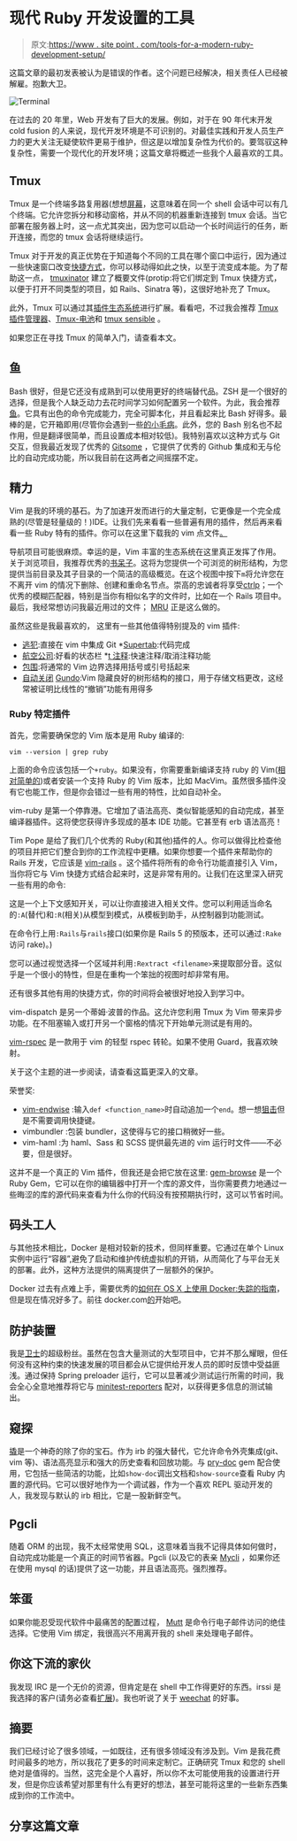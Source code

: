 # 现代 Ruby 开发设置的工具

> 原文:[https://www . site point . com/tools-for-a-modern-ruby-development-setup/](https://www.sitepoint.com/tools-for-a-modern-ruby-development-setup/)

这篇文章的最初发表被认为是错误的作者。这个问题已经解决，相关责任人已经被解雇。抱歉大卫。

![Terminal](../Images/1bbb76900b22eee4bba8d772381cbb87.png)

在过去的 20 年里，Web 开发有了巨大的发展。例如，对于在 90 年代末开发 cold fusion 的人来说，现代开发环境是不可识别的。对最佳实践和开发人员生产力的更大关注无疑使软件更易于维护，但这是以增加复杂性为代价的。要驾驭这种复杂性，需要一个现代化的开发环境；这篇文章将概述一些我个人最喜欢的工具。

## Tmux

Tmux 是一个终端多路复用器(想想[屏幕](https://www.gnu.org/software/screen/)，这意味着在同一个 shell 会话中可以有几个终端。它允许您拆分和移动窗格，并从不同的机器重新连接到 tmux 会话。当它部署在服务器上时，这一点尤其突出，因为您可以启动一个长时间运行的任务，断开连接，而您的 tmux 会话将继续运行。

Tmux 对于开发的真正优势在于知道每个不同的工具在哪个窗口中运行，因为通过一些快速窗口改变[快捷方式](https://github.com/disavowd/tmux-dotfiles/blob/master/tmux.conf#L30-L33)，你可以移动得如此之快，以至于流变成本能。为了帮助这一点， [tmuxinator](https://github.com/tmuxinator/tmuxinator) 建立了概要文件(protip:将它们绑定到 Tmux 快捷方式，以便于打开不同类型的项目，如 Rails、Sinatra 等)，这很好地补充了 Tmux。

此外，Tmux 可以通过其[插件生态系统](https://github.com/tmux-plugins)进行扩展。看看吧，不过我会推荐 [Tmux 插件管理器](https://github.com/tmux-plugins/tpm)、[Tmux-电池](https://github.com/tmux-plugins/tmux-battery)和 [tmux sensible](https://github.com/tmux-plugins/tmux-sensible) 。

如果您正在寻找 Tmux 的简单入门，请查看本文。

## 鱼

Bash 很好，但是它还没有成熟到可以使用更好的终端替代品。ZSH 是一个很好的选择，但是我个人缺乏动力去花时间学习如何配置另一个软件。为此，我会推荐[鱼](https://fishshell.com/)。它具有出色的命令完成能力，完全可脚本化，并且看起来比 Bash 好得多。最棒的是，它开箱即用(尽管你会遇到一些[的小毛病](https://en.wikipedia.org/wiki/Friendly_interactive_shell#bash.2Ffish_Translation_table)。此外，您的 Bash 别名也不起作用，但是翻译很简单，而且设置成本相对较低)。我特别喜欢以这种方式与 Git 交互，但我最近发现了优秀的 [Gitsome](https://github.com/donnemartin/gitsome) ，它提供了优秀的 Github 集成和无与伦比的自动完成功能，所以我目前在这两者之间摇摆不定。

## 精力

Vim 是我的环境的基石。为了加速开发而进行的大量定制，它更像是一个完全成熟的(尽管是轻量级的！)IDE。让我们先来看看一些普遍有用的插件，然后再来看看一些 Ruby 特有的插件。你可以在这里下载我的 vim 点文件[。](https://github.com/disavowd/vim-dotfiles)

导航项目可能很麻烦。幸运的是，Vim 丰富的生态系统在这里真正发挥了作用。关于浏览项目，我推荐优秀的[书呆子](https://github.com/scrooloose/nerdtree)。这将为您提供一个可浏览的树形结构，为您提供当前目录及其子目录的一个简洁的高级概览。在这个视图中按下`m`将允许您在不离开 vim 的情况下删除、创建和重命名节点。崇高的忠诚者将享受[ctrlp](https://github.com/ctrlpvim/ctrlp.vim)；一个优秀的模糊匹配器，特别是当你有相似名字的文件时，比如在一个 Rails 项目中。最后，我经常想访问我最近用过的文件； [MRU](https://github.com/yegappan/mru) 正是这么做的。

虽然这些是我最喜欢的， 这里有一些其他值得特别提及的 vim 插件:
* [逃犯](https://github.com/tpope/vim-fugitive):直接在 vim 中集成 Git
*[Supertab](https://github.com/ervandew/supertab):代码完成
* [航空公司](https://github.com/vim-airline/vim-airline):好看的状态栏
*[t 注释](https://github.com/tomtom/tcomment_vim):快速注释/取消注释功能
* [包围](https://github.com/tpope/vim-surround):将通常的 Vim 边界选择用括号或引号括起来
* [自动关闭](https://github.com/Townk/vim-autoclose) [Gundo](https://github.com/sjl/gundo.vim):Vim 隐藏良好的树形结构的接口，用于存储文档更改，这经常被证明比线性的“撤销”功能有用得多

### Ruby 特定插件

首先，您需要确保您的 Vim 版本是用 Ruby 编译的:

```
vim --version | grep ruby 
```

上面的命令应该包括一个`+ruby`。如果没有，你需要重新编译支持 ruby 的 Vim([相对简单的](http://zaiste.net/2013/05/compiling_vim_with_ruby_and_python_support_on_ubuntu/))或者安装一个支持 Ruby 的 Vim 版本，比如 MacVim。虽然很多插件没有它也能工作，但是你会错过一些有用的特性，比如自动补全。

vim-ruby 是第一个停靠港。它增加了语法高亮、类似智能感知的自动完成，甚至编译器插件。这将使您获得许多现成的基本 IDE 功能。它甚至有 erb 语法高亮！

Tim Pope 是给了我们几个优秀的 Ruby(和其他)插件的人。你可以做得比检查他的项目并把它们整合到你的工作流程中更糟。如果你想要一个插件来帮助你的 Rails 开发，它应该是 [vim-rails](https://github.com/tpope/vim-rails) 。这个插件将所有的命令行功能直接引入 Vim，当你将它与 Vim 快捷方式结合起来时，这是非常有用的。让我们在这里深入研究一些有用的命令:

这是一个上下文感知开关，可以让你直接进入相关文件。您可以利用适当命名的`:A`(替代)和`:R`(相关)从模型到模式，从模板到助手，从控制器到功能测试。

在命令行上用`:Rails`与`rails`接口(如果你是 Rails 5 的预版本，还可以通过`:Rake`访问 rake)。)

您可以通过视觉选择一个区域并利用`:Rextract <filename>`来提取部分音。这似乎是一个很小的特性，但是在重构一个笨拙的视图时却非常有用。

还有很多其他有用的快捷方式，你的时间将会被很好地投入到学习中。

vim-dispatch 是另一个蒂姆·波普的作品。这允许您利用 Tmux 为 Vim 带来异步功能。在不阻塞输入或打开另一个窗格的情况下开始单元测试是有用的。

[vim-rspec](https://github.com/thoughtbot/vim-rspec) 是一款用于 vim 的轻型 rspec 转轮。如果不使用 Guard，我喜欢映射。

关于这个主题的进一步阅读，请查看这篇更深入的文章。

荣誉奖:

*   [vim-endwise](https://github.com/tpope/vim-endwise) :输入`def <function_name>`时自动追加一个`end`。想一想[狙击](https://github.com/garbas/vim-snipmate)但是不需要调用快捷键。
*   vimbundler :包装 bundler，这使得与它的接口稍微好一些。
*   vim-haml :为 haml、Sass 和 SCSS 提供最先进的 vim 运行时文件——不必要，但是很好。

这并不是一个真正的 Vim 插件，但我还是会把它放在这里: [gem-browse](https://rubygems.org/gems/gem-browse) 是一个 Ruby Gem，它可以在你的编辑器中打开一个库的源文件，当你需要费力地通过一些晦涩的库的源代码来查看为什么你的代码没有按预期执行时，这可以节省时间。

## 码头工人

与其他技术相比，Docker 是相对较新的技术，但同样重要。它通过在单个 Linux 实例中运行“容器”,避免了启动和维护传统虚拟机的开销，从而简化了与平台无关的部署。此外，这种方法提供的隔离提供了一层额外的保护。

Docker 过去有点难上手，需要优秀的[如何在 OS X 上使用 Docker:失踪的指南](https://www.viget.com/articles/how-to-use-docker-on-os-x-the-missing-guide)，但是现在情况好多了。前往 docker.com[的](https://docs.docker.com/)开始吧。

## 防护装置

我是[卫士](https://github.com/guard/guard)的超级粉丝。虽然在包含大量测试的大型项目中，它并不那么耀眼，但任何没有这种约束的快速发展的项目都会从它提供给开发人员的即时反馈中受益匪浅。通过保持 Spring preloader 运行，它可以显著减少测试运行所需的时间，我会全心全意地推荐将它与 [minitest-reporters](https://github.com/kern/minitest-reporters) 配对，以获得更多信息的测试输出。

## 窥探

[撬](http://pryrepl.org/)是一个神奇的除了你的宝石。作为 irb 的强大替代，它允许命令外壳集成(git、vim 等)、语法高亮显示和强大的历史查看和回放功能。与 [pry-doc](https://github.com/pry/pry-doc) gem 配合使用，它包括一些简洁的功能，比如`show-doc`调出文档和`show-source`查看 Ruby 内置的源代码。它可以很好地作为一个调试器，作为一个喜欢 REPL 驱动开发的人，我发现与默认的 irb 相比，它是一股新鲜空气。

## Pgcli

随着 ORM 的出现，我不太经常使用 SQL，这意味着当我不记得具体如何做时，自动完成功能是一个真正的时间节省器。Pgcli (以及它的表亲 [Mycli](http://mycli.net/) ，如果你还在使用 mysql 的话)提供了这一功能，并且语法高亮。强烈推荐。

## 笨蛋

如果你能忍受现代软件中最痛苦的配置过程， [Mutt](http://www.mutt.org/) 是命令行电子邮件访问的绝佳选择。它使用 Vim 绑定，我很高兴不用离开我的 shell 来处理电子邮件。

## 你这下流的家伙

我发现 IRC 是一个无价的资源，但肯定是在 shell 中工作得更好的东西。irssi 是我选择的客户(请务必查看[扩展](https://scripts.irssi.org/))。我也听说了关于 [weechat](https://weechat.org/) 的好事。

## 摘要

我们已经讨论了很多领域，一如既往，还有很多领域没有涉及到。Vim 是我花费时间最多的地方，所以我花了更多的时间来定制它。正确研究 Tmux 和您的 shell 绝对是值得的。当然，这完全是个人喜好，所以你不太可能使用我的设置进行开发，但是你应该希望对那里有什么有更好的想法，甚至可能将这里的一些新东西集成到你的工作流中。

## 分享这篇文章